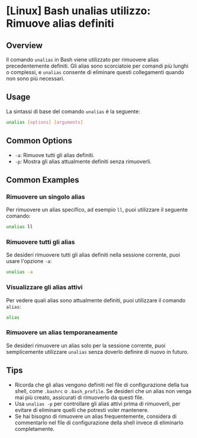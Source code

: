 # [Linux] Bash unalias utilizzo: Rimuove alias definiti

## Overview
Il comando `unalias` in Bash viene utilizzato per rimuovere alias precedentemente definiti. Gli alias sono scorciatoie per comandi più lunghi o complessi, e `unalias` consente di eliminare questi collegamenti quando non sono più necessari.

## Usage
La sintassi di base del comando `unalias` è la seguente:

```bash
unalias [options] [arguments]
```

## Common Options
- `-a`: Rimuove tutti gli alias definiti.
- `-p`: Mostra gli alias attualmente definiti senza rimuoverli.

## Common Examples

### Rimuovere un singolo alias
Per rimuovere un alias specifico, ad esempio `ll`, puoi utilizzare il seguente comando:

```bash
unalias ll
```

### Rimuovere tutti gli alias
Se desideri rimuovere tutti gli alias definiti nella sessione corrente, puoi usare l'opzione `-a`:

```bash
unalias -a
```

### Visualizzare gli alias attivi
Per vedere quali alias sono attualmente definiti, puoi utilizzare il comando `alias`:

```bash
alias
```

### Rimuovere un alias temporaneamente
Se desideri rimuovere un alias solo per la sessione corrente, puoi semplicemente utilizzare `unalias` senza doverlo definire di nuovo in futuro.

## Tips
- Ricorda che gli alias vengono definiti nel file di configurazione della tua shell, come `.bashrc` o `.bash_profile`. Se desideri che un alias non venga mai più creato, assicurati di rimuoverlo da questi file.
- Usa `unalias -p` per controllare gli alias attivi prima di rimuoverli, per evitare di eliminare quelli che potresti voler mantenere.
- Se hai bisogno di rimuovere un alias frequentemente, considera di commentarlo nel file di configurazione della shell invece di eliminarlo completamente.